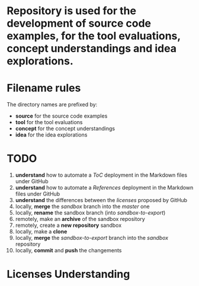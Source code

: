 # Repository is used for the development of source code examples, for the tool evaluations, concept understandings and idea explorations.

# Filename rules

The directory names are prefixed by:

* **source** for the source code examples
* **tool** for the tool evaluations
* **concept** for the concept understandings
* **idea** for the idea explorations

# TODO
1. **understand** how to automate a *ToC* deployment in the Markdown files under GitHub
2. **understand** how to automate a *References* deployment in the Markdown files under GitHub
3. **understand** the differences between the *licenses* proposed by GitHub
4. locally, **merge** the *sandbox* branch into the *master* one
5. locally, **rename** the sandbox branch (into *sandbox-to-export*)
6. remotely, make an **archive** of the sandbox repository
7. remotely, create a **new repository** sandbox
8. locally, make a **clone**
9. locally, **merge** the *sandbox-to-export* branch into the *sandbox* repository
10. locally, **commit** and **push** the changements

# Licenses Understanding
